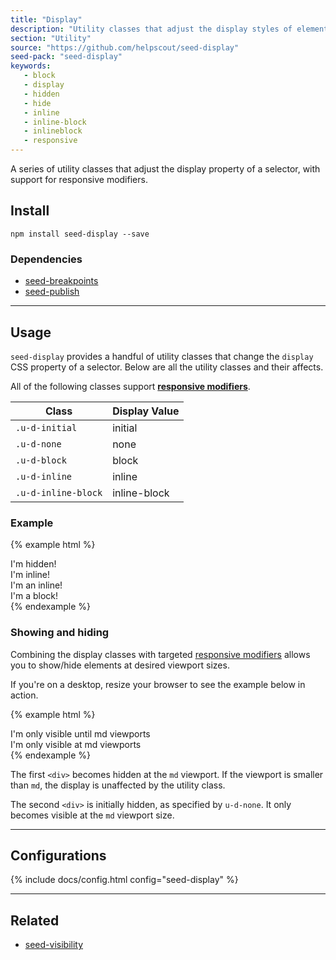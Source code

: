 ```yaml
---
title: "Display"
description: "Utility classes that adjust the display styles of elements."
section: "Utility"
source: "https://github.com/helpscout/seed-display"
seed-pack: "seed-display"
keywords:
   - block
   - display
   - hidden
   - hide
   - inline
   - inline-block
   - inlineblock
   - responsive
---
```


A series of utility classes that adjust the display property of a selector, with support for responsive modifiers.


## Install

```
npm install seed-display --save
```


### Dependencies

* [seed-breakpoints](/seed/packs/seed-breakpoints)
* [seed-publish](/seed/packs/seed-publish)



---


## Usage

`seed-display` provides a handful of utility classes that change the `display` CSS property of a selector. Below are all the utility classes and their affects.

All of the following classes support **[responsive modifiers](/seed/packs/seed-breakpoints/#responsive-modifiers)**.


| Class               | Display Value |
| ---                 | ---           |
| `.u-d-initial`      | initial       |
| `.u-d-none`         | none          |
| `.u-d-block`        | block         |
| `.u-d-inline`       | inline        |
| `.u-d-inline-block` | inline-block  |


### Example

{% example html %}
<div class="u-d-none">I'm hidden!</div>
<div class="u-d-inline">I'm inline!</div>
<div class="u-d-inline-block">I'm an inline!</div>
<div class="u-d-block">I'm a block!</div>
{% endexample %}


### Showing and hiding

Combining the display classes with targeted [responsive modifiers](/seed/mixins/seed-breakpoints/#responsive-modifiers) allows you to show/hide elements at desired viewport sizes.

If you're on a desktop, resize your browser to see the example below in action.

{% example html %}
<div class="u-d-none@md">I'm only visible until md viewports</div>
<div class="u-d-none u-d-block@md">I'm only visible at md viewports</div>
{% endexample %}

The first `<div>` becomes hidden at the `md` viewport. If the viewport is smaller than `md`, the display is unaffected by the utility class.

The second `<div>` is initially hidden, as specified by `u-d-none`. It only becomes visible at the `md` viewport size.



---



## Configurations

{% include docs/config.html config="seed-display" %}



---



## Related

* [seed-visibility](/seed/packs/seed-visibility)
